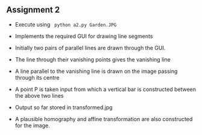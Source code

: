 ## Assignment 2

* Execute using ``` python a2.py Garden.JPG```

* Implements the required GUI for drawing line segments

* Initially two pairs of parallel lines are drawn through the GUI.

* The line through their vanishing points gives the vanishing line

* A line parallel to the vanishing line is drawn on the image passing through its centre

* A point P is taken input from which a vertical bar is constructed between the above two lines

* Output so far stored in transformed.jpg

* A plausible homography and affine transformation are also constructed for the image.
